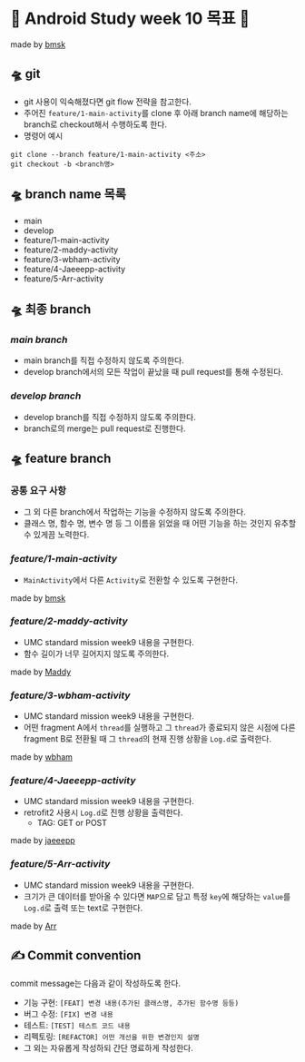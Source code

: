 # 🌈 Android Study week 10 목표 🌈
made by [bmsk](https://github.com/YiBeomSeok)

## 🛸 git
- git 사용이 익숙해졌다면 git flow 전략을 참고한다.
- 주어진 `feature/1-main-activity`를 clone 후 아래 branch name에 해당하는 branch로 checkout해서 수행하도록 한다.
- 명령어 예시
```shell
git clone --branch feature/1-main-activity <주소>
git checkout -b <branch명>
```

## 🛸 branch name 목록
- main
- develop
- feature/1-main-activity
- feature/2-maddy-activity
- feature/3-wbham-activity
- feature/4-Jaeeepp-activity
- feature/5-Arr-activity

## 🛸 최종 branch

### ***main branch***
- main branch를 직접 수정하지 않도록 주의한다.
- develop branch에서의 모든 작업이 끝났을 때 pull request를 통해 수정된다.

### ***develop branch***
- develop branch를 직접 수정하지 않도록 주의한다.
- branch로의 merge는 pull request로 진행한다.

## 🛸 feature branch

### 공통 요구 사항
- 그 외 다른 branch에서 작업하는 기능을 수정하지 않도록 주의한다.
- 클래스 명, 함수 명, 변수 명 등 그 이름을 읽었을 때 어떤 기능을 하는 것인지 유추할 수 있게끔 노력한다.

### ***feature/1-main-activity***
- `MainActivity`에서 다른 `Activity`로 전환할 수 있도록 구현한다.

made by [bmsk](https://github.com/YiBeomSeok)

### ***feature/2-maddy-activity***
- UMC standard mission week9 내용을 구현한다.
- 함수 길이가 너무 길어지지 않도록 주의한다.

made by [Maddy](https://github.com/MADElinessss)

### ***feature/3-wbham-activity***
- UMC standard mission week9 내용을 구현한다.
- 어떤 fragment A에서 `thread`를 실행하고 그 `thread`가 종료되지 않은 시점에 다른 fragment B로 전환될 때 그 `thread`의 현재 진행 상황을 `Log.d`로 출력한다.

made by [wbham](https://github.com/WooBinHam)

### ***feature/4-Jaeeepp-activity***
- UMC standard mission week9 내용을 구현한다.
- retrofit2 사용시 `Log.d`로 진행 상황을 출력한다.
  - TAG: GET or POST

made by [jaeeepp](https://github.com/Jaeeepp)

### ***feature/5-Arr-activity***
- UMC standard mission week9 내용을 구현한다.
- 크기가 큰 데이터를 받아올 수 있다면 `MAP`으로 담고 특정 `key`에 해당하는 `value`를 `Log.d`로 출력 또는 text로 구현한다.

made by [Arr](https://github.com/LeeGa00)

## ✍ Commit convention
commit message는 다음과 같이 작성하도록 한다.
- 기능 구현: `[FEAT] 변경 내용(추가된 클래스명, 추가된 함수명 등등)`
- 버그 수정: `[FIX] 변경 내용`
- 테스트: `[TEST] 테스트 코드 내용`
- 리펙토링: `[REFACTOR] 어떤 개선을 위한 변경인지 설명`
- 그 외는 자유롭게 작성하되 간단 명료하게 작성한다.
